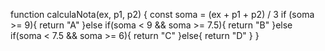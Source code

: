 function calculaNota(ex, p1, p2) {
  const soma = (ex + p1 + p2) / 3 
  if (soma >= 9){
    return "A"
  }else if(soma < 9 && soma >= 7.5){
    return "B"
  }else if(soma < 7.5 && soma >= 6){
    return "C"
  }else{
    return "D"
  }
}